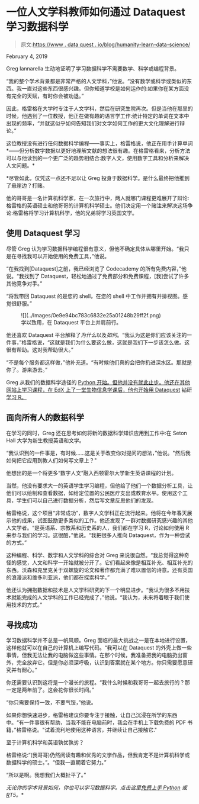# 一位人文学科教师如何通过 Dataquest 学习数据科学

> 原文:[https://www . data quest . io/blog/humanity-learn-data-science/](https://www.dataquest.io/blog/humanities-learn-data-science/)

February 4, 2019

Greg Iannarella 生动地证明了学习数据科学不需要数学、科学或编程背景。

“我的整个学术背景都是非常严格的人文学科，”他说。“没有数学或科学或类似的东西。我一直对这些东西很感兴趣。但你知道学校是如何运作的:如果你在某方面没有完全的天赋，有时你会被劝退。”

因此，格雷格在大学时专注于人文学科，然后在研究生院再次。但是当他在那里的时候，他遇到了一位教授，他正在做有趣的语言学工作:统计特定的单词在文本中出现的频率，“并就这似乎如何告知我们对文学如何工作的更大文化理解进行辩论。”

这位教授没有进行任何数据科学编程——事实上，格雷格说，他正在用手计算单词*——但分析数字数据以更好地理解文献的想法很有趣。在格雷格看来，分析方法可以与他读到的一个更广泛的趋势相结合:数字人文，使用数字工具和分析来解决人文问题。*

 *尽管如此，仅凭这一点还不足以让 Greg 投身于数据科学。是什么最终把他推到了悬崖边？打赌。

他的哥哥是一名计算机科学家，在一次旅行中，两人就哪门课程更难展开了辩论:格雷格的英语硕士和他哥哥的计算机科学硕士。他们决定用一个赌注来解决这场争论:格雷格将学习计算机科学，他的兄弟将学习英国文学。

## 使用 Dataquest 学习

尽管 Greg 认为学习数据科学编程很有意义，但他不确定具体从哪里开始。“我只是在寻找我可以开始使用的免费工具，”他说。

“在我找到[Dataquest]之前，我已经浏览了 Codecademy 的所有免费内容，”他说。“我找到了 Dataquest，轻松地通过了免费部分和免费课程，[我]尝试了许多其他竞争对手。”

“将我带回 Dataquest 的是您的 shell，在您的 shell 中工作并拥有并排视图。感觉很舒服。”

<figure id="63ad7b30d2e05" aria-labelledby="figcaption_63ad7b30d2e05" class="wp-caption ">![](../Images/0e9e94bc783c6832e25a01248b29ff2f.png)

<figcaption id="figcaption_63ad7b30d2e05" class="wp-caption-text">学以致用，在 Dataquest 平台上并肩前行。</figcaption>

</figure>

他还喜欢 Dataquest 平台解释了*为什么*以及*如何*。“我认为这是你们应该关注的一件事，”格雷格说，“这就是我们为什么要这么做，这就是我们下一步该怎么做。这很有帮助。这对我帮助很大。”

“不是每个服务都这样做，”他补充道。“有时候他们真的会把你扔进深水区。那就是你了。游来游去。”

Greg 从我们的数据科学途径的 [Python 开始。但他并没有就此止步。他还在其他网站上学习课程，在 EdX 上了一堂生物信息学课后，他也开始用 Dataquest](https://www.dataquest.io/path/data-scientist) 钻研[学习 R。](https://www.dataquest.io/path/data-analyst-r)

## 面向所有人的数据科学

在学习的同时，Greg 还在思考如何将新的数据科学知识应用到工作中:在 Seton Hall 大学为新生教授英语和文学。

“我认识到的一件事是，有时候……这是关于改变你对提问的想法，”他说。"然后我如何把它应用到教人们如何写文章上？"

他想出的是一个将更多“数字人文”融入西顿霍尔大学新生英语课程的计划。

当然，他没有要求大一的英语学生学习编程，但他给了他们一个数据分析工具，让他们可以绘制和查看数据，如给定位置的公民医疗支出或教育水平。使用这个工具，学生们可以自己进行数据分析，然后写文章反思他们的发现。

格雷格说，这个项目“非常成功”，数字人文学科正在流行起来。他将在今年春天展示他的成果，试图鼓励更多类似的工作。他还发现了一群对数据研究感兴趣的其他人文学者。“是英语系、宗教系和历史系的人，我们都在学习 R，讨论如何使用 R 来参与我们的学习。这很酷，”他说。“我把很多人推向 Dataquest，作为一种尝试的方式。”

这种编程、科学、数学和人文学科的综合对 Greg 来说很自然。“我总觉得这种奇怪的感觉，人文和科学一开始就被分开了。它们看起来像是相互补充、相互补充的东西。沃森和克里克关于双螺旋的论文和著作都充满了难以置信的诗意。还有英国的浪漫派和维多利亚派，他们都在探索科学。”

他还认为拥抱数据和技术是人文学科研究的下一个明显进步。“我认为很多不用技术就能完成的人文学科的工作已经完成了，”他说。“我认为，未来将着眼于我们使用技术的方式。”

## 寻找成功

学习数据科学并不总是一帆风顺。Greg 面临的最大挑战之一是在本地进行设置，这样他就可以在自己的计算机上编写代码。“我可以在 Dataquest 的外壳上做一些事情，但我无法让我的电脑做这些事情。在那个时候，我准备把我的电脑扔出窗外，完全放弃它。但是你必须深呼吸，认识到答案就在某个地方。你只需要愿意研究并有耐心。”

你还需要认识到这将是一个漫长的旅程。“我什么时候和我哥哥一起去旅行的？那一定是两年前了。这会花你很长时间。”

“你只需要保持一致，不要气馁，”他说。

如果你想快速进步，格雷格建议你要专注于接触，让自己沉浸在所学的东西中。“有一件事很有帮助，当我不能在电脑前时，我会在手机上下载免费的 PDF 书籍，”格雷格说。"试着流利地使用这种语言，并继续让自己接触它."

至于计算机科学和英语孰优孰劣？

格雷格说:“(我哥哥)仍然阅读有趣和优秀的文学作品，但我肯定不是计算机科学或数据科学的硕士。”。“但我一直朝着它努力。”

“所以是啊。我想我们大概扯平了。”

*无论你的学术背景如何，你也可以学习数据科学。点击这里[免费上手 Python](https://www.dataquest.io/course/python-for-data-science-fundamentals) 或[R](https://www.dataquest.io/course/introduction-to-data-analysis-in-r/)T5。**
